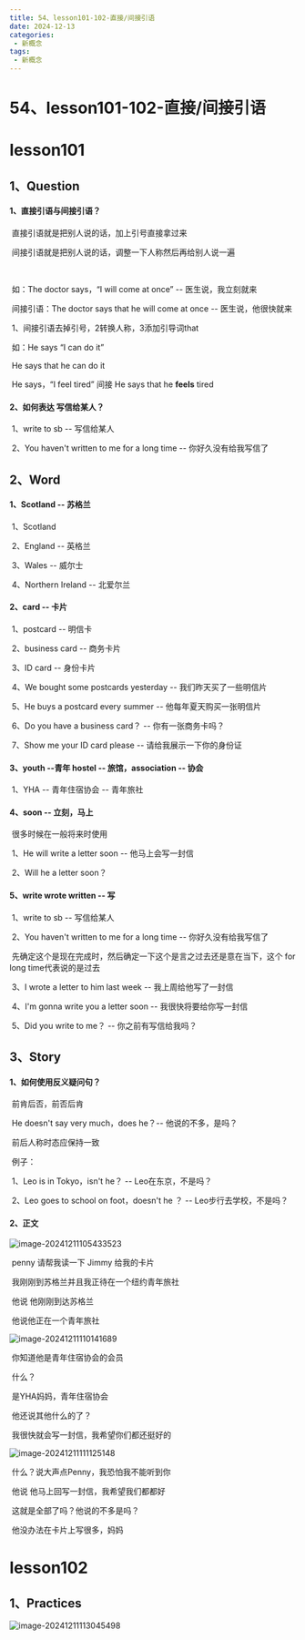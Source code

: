 ```yaml
---
title: 54、lesson101-102-直接/间接引语
date: 2024-12-13
categories:
 - 新概念
tags:
 - 新概念
---
```




# 54、lesson101-102-直接/间接引语



# lesson101



## 1、Question

#### 	1、直接引语与间接引语？

​		直接引语就是把别人说的话，加上引号直接拿过来

​		间接引语就是把别人说的话，调整一下人称然后再给别人说一遍

​	

​	如：The doctor says，“I will come at once” -- 医生说，我立刻就来

​	间接引语：The doctor says that he will come at once -- 医生说，他很快就来

​		1、间接引语去掉引号，2转换人称，3添加引导词that

​	如：He says “I can do it”

​			He says that he can do it

​			He says，“I feel tired”  间接 He says that he **feels** tired







#### 	2、如何表达 写信给某人？

​	1、write to sb -- 写信给某人

​	2、You haven't written to me for a long time -- 你好久没有给我写信了



## 2、Word



#### 	1、Scotland -- 苏格兰

​	1、Scotland

​	2、England -- 英格兰

​	3、Wales -- 威尔士

​	4、Northern Ireland -- 北爱尔兰





#### 	2、card -- 卡片

​	1、postcard -- 明信卡

​	2、business card -- 商务卡片

​	3、ID card -- 身份卡片

​	4、We bought some postcards yesterday -- 我们昨天买了一些明信片

​	5、He buys a postcard every summer -- 他每年夏天购买一张明信片

​	6、Do you have a business card？ -- 你有一张商务卡吗？

​	7、Show me your ID card please -- 请给我展示一下你的身份证





#### 	3、youth --青年 hostel -- 旅馆，association -- 协会

​	1、YHA -- 青年住宿协会 -- 青年旅社





#### 	4、soon -- 立刻，马上

​		很多时候在一般将来时使用

​	1、He will write a letter soon -- 他马上会写一封信

​	2、Will he a letter soon？



#### 	5、write wrote written -- 写

​	1、write to sb -- 写信给某人

​	2、You haven't written to me for a long time -- 你好久没有给我写信了

​		先确定这个是现在完成时，然后确定一下这个是言之过去还是意在当下，这个 for long time代表说的是过去

​	3、I wrote a letter to him last week -- 我上周给他写了一封信

​	4、I'm gonna write you a letter soon -- 我很快将要给你写一封信

​	5、Did you write to me？ -- 你之前有写信给我吗？





## 3、Story

#### 	1、如何使用反义疑问句？

​		前肯后否，前否后肯

​		He doesn't say very much，does he？-- 他说的不多，是吗？

​		前后人称时态应保持一致



​	例子：

​		1、Leo is in Tokyo，isn't he？ -- Leo在东京，不是吗？

​		2、Leo goes to school on foot，doesn't he ？ -- Leo步行去学校，不是吗？













#### 	2、正文

  

![image-20241211105433523](./../../.vuepress/public/images/image-20241211105433523.png)

​	penny 请帮我读一下 Jimmy 给我的卡片	

​	我刚刚到苏格兰并且我正待在一个纽约青年旅社

​	他说 他刚刚到达苏格兰

​	他说他正在一个青年旅社



![image-20241211110141689](./../../.vuepress/public/images/image-20241211110141689.png)

​		你知道他是青年住宿协会的会员

​	什么？

​	是YHA妈妈，青年住宿协会

​	他还说其他什么的了？

​	我很快就会写一封信，我希望你们都还挺好的



![image-20241211111125148](./../../.vuepress/public/images/image-20241211111125148.png)

​	什么？说大声点Penny，我恐怕我不能听到你

​	他说 他马上回写一封信，我希望我们都都好

​	这就是全部了吗？他说的不多是吗？

​	他没办法在卡片上写很多，妈妈







# lesson102



## 	1、Practices

![image-20241211113045498](./../../.vuepress/public/images/image-20241211113045498.png)





 







​	



 





























































































































